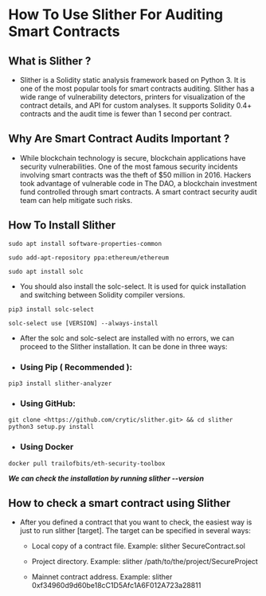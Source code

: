 # How To Use Slither For Auditing Smart Contracts

## What is Slither ?
- Slither is a Solidity static analysis framework based on Python 3. It is one of the most popular tools for smart contracts auditing. Slither has a wide range of vulnerability detectors, printers for visualization of the contract details, and API for custom analyses. It supports Solidity 0.4+ contracts and the audit time is fewer than 1 second per contract.

## Why Are Smart Contract Audits Important ?
- While blockchain technology is secure, blockchain applications have security vulnerabilities. One of the most famous security incidents involving smart contracts was the theft of $50 million in 2016. Hackers took advantage of vulnerable code in The DAO, a blockchain investment fund controlled through smart contracts. A smart contract security audit team can help mitigate such risks.

## How To Install Slither

```
sudo apt install software-properties-common
```

```
sudo add-apt-repository ppa:ethereum/ethereum
```

```
sudo apt install solc
```

- You should also install the solc-select. It is used for quick installation and switching between Solidity compiler versions.

```
pip3 install solc-select
```

```
solc-select use [VERSION] --always-install
```
- After the solc and solc-select are installed with no errors, we can proceed to the Slither installation. It can be done in three ways:

- ### Using Pip ( Recommended ):

```
pip3 install slither-analyzer
```

- ### Using GitHub:

```
git clone <https://github.com/crytic/slither.git> && cd slither python3 setup.py install
```

- ### Using Docker

```
docker pull trailofbits/eth-security-toolbox
```

***We can check the installation by running slither --version***

## How to check a smart contract using Slither
- After you defined a contract that you want to check, the easiest way is just to run slither [target]. The target can be specified in several ways:

    * Local copy of a contract file. 
    Example: slither SecureContract.sol

    * Project directory. 
    Example: slither /path/to/the/project/SecureProject

    * Mainnet contract address.
    Example: slither 0xf34960d9d60be18cC1D5Afc1A6F012A723a28811
